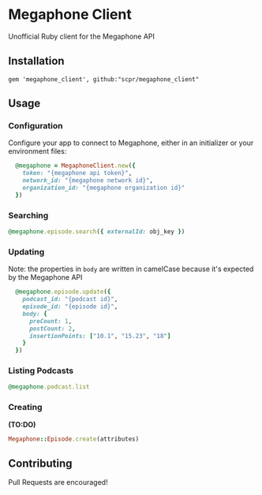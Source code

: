 # Megaphone Client
Unofficial Ruby client for the Megaphone API

## Installation
    gem 'megaphone_client', github:"scpr/megaphone_client"

## Usage
### Configuration
Configure your app to connect to Megaphone, either in an initializer or your environment files:

```ruby
  @megaphone = MegaphoneClient.new({
    token: "{megaphone api token}",
    network_id: "{megaphone network id}",
    organization_id: "{megaphone organization id}"
  })
```

### Searching

```ruby
@megaphone.episode.search({ externalId: obj_key })
```

### Updating

Note: the properties in `body` are written in camelCase because it's expected by the Megaphone API

```ruby
  @megaphone.episode.update({
    podcast_id: "{podcast id}",
    episode_id: "{episode id}",
    body: {
      preCount: 1,
      postCount: 2,
      insertionPoints: ["10.1", "15.23", "18"]
    }
  })
```

### Listing Podcasts

```ruby
@megaphone.podcast.list
```

### Creating

**(TO:DO)**
```ruby
Megaphone::Episode.create(attributes)
```

## Contributing

Pull Requests are encouraged!
